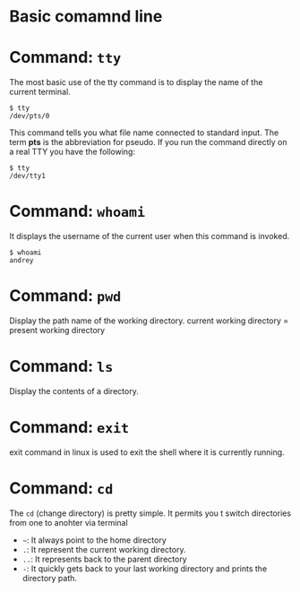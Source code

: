 # Basic comamnd line

# Command: `tty`
The most basic use of the tty command is to display the name of the current terminal.

```
$ tty
/dev/pts/0
```

This command tells you what file name connected to standard input. The term **pts** is the abbreviation for pseudo. If you run the command directly on a real TTY you have the following:

```
$ tty
/dev/tty1
```

# Command: `whoami`
It displays the username of the current user when this command is invoked.

```
$ whoami
andrey
```


# Command: `pwd`
Display the path name of the working directory. 
current working directory = present working directory

# Command: `ls`
Display the contents of a directory.


# Command: `exit`
exit command in linux is used to exit the shell where it is currently running.

# Command: `cd`
The `cd` (change directory) is pretty simple. It permits you t switch directories from one to anohter via terminal
- `~`: It always point to the home directory
- `.`: It represent the current working directory.
- `..`: It represents back to the parent directory
- `-`: It quickly gets back to your last working directory and prints the directory path.